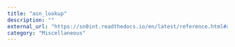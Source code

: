 ```yaml
---
title: "asn_lookup"
description: ""
external_url: "https://sn0int.readthedocs.io/en/latest/reference.html#asn-lookup"
category: "Miscellaneous"
---
```

